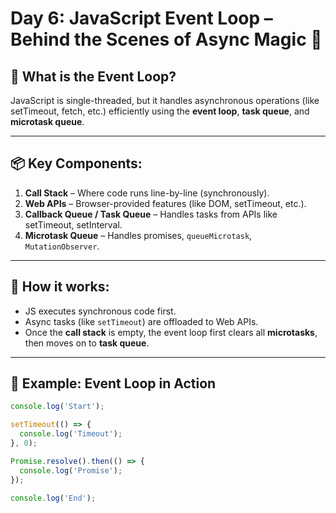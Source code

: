 # Day 6: JavaScript Event Loop – Behind the Scenes of Async Magic 🎯

## 🧠 What is the Event Loop?
JavaScript is single-threaded, but it handles asynchronous operations (like setTimeout, fetch, etc.) efficiently using the **event loop**, **task queue**, and **microtask queue**.

---

## 📦 Key Components:
1. **Call Stack** – Where code runs line-by-line (synchronously).
2. **Web APIs** – Browser-provided features (like DOM, setTimeout, etc.).
3. **Callback Queue / Task Queue** – Handles tasks from APIs like setTimeout, setInterval.
4. **Microtask Queue** – Handles promises, `queueMicrotask`, `MutationObserver`.

---

## 🔄 How it works:

- JS executes synchronous code first.
- Async tasks (like `setTimeout`) are offloaded to Web APIs.
- Once the **call stack** is empty, the event loop first clears all **microtasks**, then moves on to **task queue**.

---

## 🔧 Example: Event Loop in Action

```js
console.log('Start');

setTimeout(() => {
  console.log('Timeout');
}, 0);

Promise.resolve().then(() => {
  console.log('Promise');
});

console.log('End');
